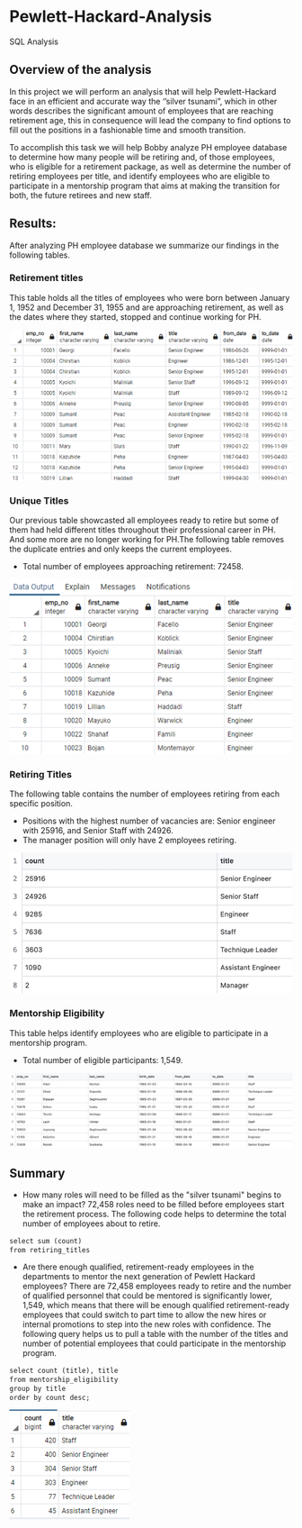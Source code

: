 # Pewlett-Hackard-Analysis
SQL Analysis

## Overview of the analysis
In this project we will perform an analysis that will help  Pewlett-Hackard face in an efficient and accurate way the ‘’silver tsunami”, which in other words describes the significant amount of employees that are reaching retirement age, this in consequence will lead the company to find options to fill out the positions in a fashionable time and smooth transition.

To accomplish this task we will help Bobby analyze PH employee database  to determine how many people will be retiring and, of those employees, who is eligible for a retirement package, as well as determine the number of retiring employees per title, and identify employees who are eligible to participate in a mentorship program that aims at making the transition for both, the future retirees and new staff.


## Results: 
After analyzing PH employee database we summarize our findings in the following tables.



### Retirement titles										
This table  holds all the titles of employees who were born between January 1, 1952 and December 31, 1955 and are approaching retirement, as well as the dates where they started, stopped and continue working for PH.



![Retirement_titles](https://github.com/ARobles127/Pewlett-Hackard-Analysis/blob/main/Retirement_titles.png)




### Unique Titles										
Our previous table showcasted all employees ready to retire but some of them had held different titles throughout their professional career in PH. And some more are no longer working for PH.The following table removes the duplicate entries and only  keeps the current employees.   
- Total number of employees approaching retirement: 72458. 	


            	
![Unique_titles](https://github.com/ARobles127/Pewlett-Hackard-Analysis/blob/main/Unique_titles.png)




### Retiring Titles
The following table contains the number of employees retiring from each specific position.										
- Positions with the highest number of vacancies are: Senior engineer with 25916, and Senior Staff with 24926.
- The manager position will only have 2 employees retiring.



![Retiring_titles](https://github.com/ARobles127/Pewlett-Hackard-Analysis/blob/main/Retiring_titles.png)




### Mentorship Eligibility
This table helps  identify employees who are eligible to participate in a mentorship program. 										 
- Total number of eligible participants: 1,549. 



![Mentorship_eligibility](https://github.com/ARobles127/Pewlett-Hackard-Analysis/blob/main/Mentorship_eligibility.png)




## Summary
- How many roles will need to be filled as the "silver tsunami" begins to make an impact? 72,458 roles need to be filled before employees start the retirement process. The following code helps to determine the total number of employees about to retire. 

```
select sum (count)
from retiring_titles
```

- Are there enough qualified, retirement-ready employees in the departments to mentor the next generation of Pewlett Hackard employees? There are 72,458 employees ready to retire and the number of qualified personnel  that could be mentored is significantly lower, 1,549, which means that there will be enough qualified  retirement-ready employees that could switch to part time to allow the new hires or internal promotions to step into the new roles with confidence. The following query helps us to pull a table with the number of  the titles and number of potential employees that could participate in the mentorship program. 

```
select count (title), title
from mentorship_eligibility
group by title
order by count desc;
```

![Potential_mentorship](https://github.com/ARobles127/Pewlett-Hackard-Analysis/blob/main/Potential_mentorship.png)
